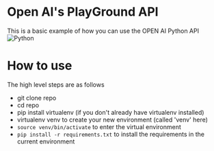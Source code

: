 # Open AI's PlayGround API 



This is a basic example of how you can use the OPEN AI Python API ![Python](https://img.shields.io/badge/Python-blue?style=for-the-badge&logo=python&logoColor=white)


# How to use

The high level steps are as follows 

* git clone repo
* cd repo
* pip install virtualenv (if you don't already have virtualenv installed)
* virtualenv venv to create your new environment (called 'venv' here)
* `source venv/bin/activate` to enter the virtual environment
* `pip install -r requirements.txt` to install the requirements in the current environment
